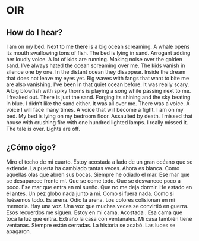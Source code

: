 # OIR

## How do I hear?

I am on my bed. Next to me there is a big ocean screaming. A whale opens its mouth swallowing tons of fish. The bed is lying in sand. Arrogant adding her loudly voice. A lot of kids are running. Making noise over the golden sand. I’ve always hated the ocean screaming over me. The kids vanish in silence one by one. In the distant ocean they disappear. Inside the dream that does not leave my eyes yet. Big waves with fangs that want to bite me are also vanishing. I’ve been in that quiet ocean before. It was really scary. A big blowfish with spiky thorns is playing a song while passing next to me. I freaked out. There is just the sand. Forging its shining and the sky beating in blue. I didn’t like the sand either. It was all over me. There was a voice. A voice I will face many times. A voice that will become a fight. I am on my bed. My bed is lying on my bedroom floor. Assaulted by death. I missed that house with crushing fire with one hundred lighted lamps. I really missed it. The tale is over. Lights are off. <br/>

## ¿Cómo oigo?

Miro el techo de mi cuarto. Estoy acostada a lado de un gran océano que se extiende. La puerta ha cambiado tantas veces. Ahora es blanca. Como aquellas olas que abren sus bocas. Siempre he odiado el mar. Ese mar que se desaparece frente mí. Que se come todo. Que se desvanece poco a poco. Ese mar que entra en mi sueño. Que no me deja dormir. He estado en él antes. Un pez globo nada junto a mí. Como si fuera nada. Como si fuésemos todo. Es arena. Odio la arena. Los colores colisionan en mi memoria. Hay una voz. Una voz que muchas veces se convirtió en guerra. Esos recuerdos me siguen. Estoy en mi cama. Acostada . Esa cama que toca la luz que entra. Extraño la casa con  ventanales. Mi casa también tiene ventanas. Siempre están cerradas. La historia se acabó. Las luces se apagaron.
<br/>

